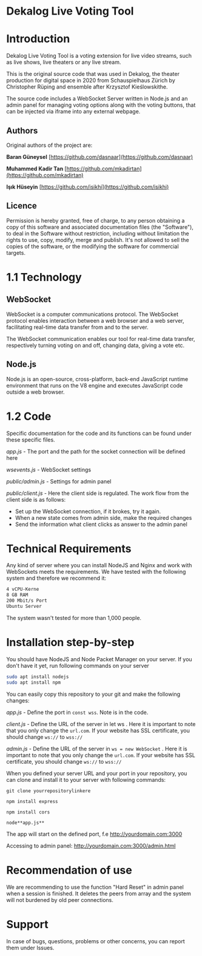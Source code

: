 # Dekalog Live Voting Tool

# Introduction

Dekalog Live Voting Tool is a voting extension for live video streams, such as live shows, live theaters or any live stream.

This is the original source code that was used in Dekalog, the theater production for digital space in 2020 from Schauspielhaus Zürich by Christopher Rüping and ensemble after Krzysztof Kieślowskithe.

The source code includes a WebSocket Server written in Node.js and an admin panel for managing voting options along with the voting buttons, that can be injected via iframe into any external webpage.

## Authors

Original authors of the project are:

**Baran Güneysel** [https://github.com/dasnaar](https://github.com/dasnaar)

**Muhammed Kadir Tan** [https://github.com/mkadirtan](https://github.com/mkadirtan)

**Işık Hüseyin** [https://github.com/isikhi](https://github.com/isikhi)

## Licence

Permission is hereby granted, free of charge, to any person obtaining a copy of this software and associated documentation files (the "Software"), to deal in the Software without restriction, including without limitation the rights to use, copy, modify, merge and publish. It's not allowed to sell the copies of the software, or the modifying the software for commercial targets.

# 1.1 Technology

## WebSocket

WebSocket is a computer communications protocol. The WebSocket protocol enables interaction between a web browser and a web server, facilitating real-time data transfer from and to the server.

The WebSocket communication enables our tool for real-time data transfer, respectively turning voting on and off, changing data, giving a vote etc.

## Node.js

Node.js is an open-source, cross-platform, back-end JavaScript runtime environment that runs on the V8 engine and executes JavaScript code outside a web browser. 

# 1.2 Code

Specific documentation for the code and its functions can be found under these specific files.

*app.js -* The port and the path for the socket connection will be defined here

*wsevents.js -* WebSocket settings

*public/admin.js -* Settings for admin panel

*public/client.js -* Here the client side is regulated. The work flow from the client side is as follows:

- Set up the WebSocket connection, if it brokes, try it again.
- When a new state comes from admin side, make the required changes
- Send the information what client clicks as answer to the admin panel

# Technical Requirements

Any kind of server where you can install NodeJS and Nginx and work with WebSockets meets the requirements. We have tested with the following system and therefore we recommend it:

```bash
4 vCPU-Kerne
8 GB RAM
200 Mbit/s Port
Ubuntu Server
```

The system wasn't tested for more than 1,000 people.

# Installation step-by-step

You should have NodeJS and Node Packet Manager on your server. If you don't have it yet, run following commands on your server

```bash
sudo apt install nodejs
sudo apt install npm
```

You can easily copy this repository to your git and make the following changes:

*app.js* - Define the port in `const wss`. Note is in the code.

*client.js* - Define the URL of the server in let ws . Here it is important to note that you only change the `url.com`. If your website has SSL certificate, you should change `ws://` to `wss://`

*admin.js* - Define the URL of the server in `ws = new WebSocket` . Here it is important to note that you only change the `url.com`. If your website has SSL certificate, you should change `ws://` to `wss://`

When you defined your server URL and your port in your repository, you can clone and install it to your server with following commands:

`git clone yourrepositorylinkere `

`npm install express`

`npm install cors`

`node**app.js**`

The app will start on the defined port, f.e http://yourdomain.com:3000

Accessing to admin panel: http://yourdomain.com:3000/admin.html

# Recommendation of use

We are recommending to use the function "Hard Reset" in admin panel when a session is finished. It deletes the peers from array and the system will not burdened by old peer connections.

# Support

In case of bugs, questions, problems or other concerns, you can report them under Issues.




